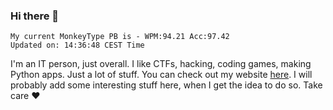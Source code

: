 ### Hi there 👋
<!-- PB START -->
```
My current MonkeyType PB is - WPM:94.21 Acc:97.42
Updated on: 14:36:48 CEST Time
```
<!-- PB END -->
I'm an IT person, just overall. I like CTFs, hacking, coding games, making Python apps. Just a lot of stuff.
You can check out my website [here](https://skill3472.github.io/).
I will probably add some interesting stuff here, when I get the idea to do so. Take care ❤️
